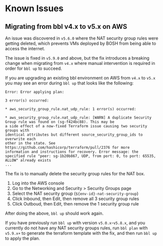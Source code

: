 # Known Issues

## Migrating from bbl v4.x to v5.x on AWS

An issue was discovered in `v5.6.0` where the NAT security
group rules were getting deleted, which prevents VMs deployed
by BOSH from being able to access the internet.

The issue is fixed in `v5.9.0` and above, but the fix introduces
a breaking change when migrating from `v4.x` where manual intervention
is required in order for `bbl up` to succeed.

If you are upgrading an existing bbl environment on AWS from `v4.x` to `v5.x`
you may see an error during `bbl up` that looks like the following:

```
Error: Error applying plan:

3 error(s) occurred:

* aws_security_group_rule.nat_udp_rule: 1 error(s) occurred:

* aws_security_group_rule.nat_udp_rule: [WARN] A duplicate Security Group rule was found on (sg-f424bc88). This may be
a side effect of a now-fixed Terraform issue causing two security groups with
identical attributes but different source_security_group_ids to overwrite each
other in the state. See https://github.com/hashicorp/terraform/pull/2376 for more
information and instructions for recovery. Error message: the specified rule "peer: sg-1b20b867, UDP, from port: 0, to port: 65535, ALLOW" already exists
...
```

The fix is to manually delete the security group rules for the NAT box.

1. Log into the AWS console
2. Go to the Networking and Security > Security Groups page
3. Select the NAT security group (`${env-id}-nat-security-group`)
4. Click Inbound, then Edit, then remove all 3 security group rules
4. Click Outboud, then Edit, then remove the 1 security group rule

After doing the above, `bbl up` should work again.

If you have previously run `bbl up` with version `v5.0.x`-`v5.8.x`, and
you currently do not have any NAT security groups rules, run `bbl plan`
with `v5.9.x+` to generate the terraform template with the fix, and then
run `bbl up` to apply the plan.
